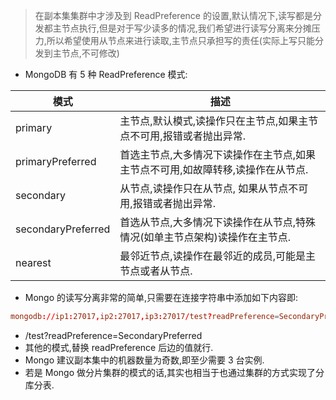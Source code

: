 > 在副本集集群中才涉及到 ReadPreference 的设置,默认情况下,读写都是分发都主节点执行,但是对于写少读多的情况,我们希望进行读写分离来分摊压力,所以希望使用从节点来进行读取,主节点只承担写的责任(实际上写只能分发到主节点,不可修改)

- MongoDB 有 5 种 ReadPreference 模式:

| 模式               | 描述                                                                            |
| ------------------ | ------------------------------------------------------------------------------- |
| primary            | 主节点,默认模式,读操作只在主节点,如果主节点不可用,报错或者抛出异常.             |
| primaryPreferred   | 首选主节点,大多情况下读操作在主节点,如果主节点不可用,如故障转移,读操作在从节点. |
| secondary          | 从节点,读操作只在从节点, 如果从节点不可用,报错或者抛出异常.                     |
| secondaryPreferred | 首选从节点,大多情况下读操作在从节点,特殊情况(如单主节点架构)读操作在主节点.     |
| nearest            | 最邻近节点,读操作在最邻近的成员,可能是主节点或者从节点.                         |

- Mongo 的读写分离非常的简单,只需要在连接字符串中添加如下内容即:

```conf
mongodb://ip1:27017,ip2:27017,ip3:27017/test?readPreference=SecondaryPreferred
```

- /test?readPreference=SecondaryPreferred
- 其他的模式,替换 readPreference 后边的值就行.
- Mongo 建议副本集中的机器数量为奇数,即至少需要 3 台实例.
- 若是 Mongo 做分片集群的模式的话,其实也相当于也通过集群的方式实现了分库分表.
